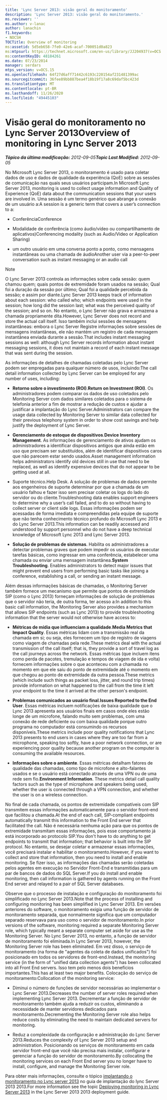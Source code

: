 ```yaml
---
title: 'Lync Server 2013: visão geral do monitoramento'
description: 'Lync Server 2013: visão geral do monitoramento.'
ms.reviewer: ''
ms.author: v-lanac
author: lanachin
f1.keywords:
- NOCSH
TOCTitle: Overview of monitoring
ms:assetid: 5d5eb658-7fe0-42e6-acaf-700051d0a823
ms:mtpsurl: https://technet.microsoft.com/en-us/library/JJ204937(v=OCS.15)
ms:contentKeyID: 48184261
ms.date: 07/23/2014
manager: serdars
mtps_version: v=OCS.15
ms.openlocfilehash: 64f27d6aff71442c6193c220154af231481399ac
ms.sourcegitcommit: 36fee89bb887bea4f18b19f17a8c69daf5bc423d
ms.translationtype: MT
ms.contentlocale: pt-BR
ms.lasthandoff: 11/26/2020
ms.locfileid: "49445103"
---
```

# <a name="overview-of-monitoring-in-lync-server-2013"></a><span data-ttu-id="4d737-103">Visão geral do monitoramento no Lync Server 2013</span><span class="sxs-lookup"><span data-stu-id="4d737-103">Overview of monitoring in Lync Server 2013</span></span>

<div data-xmlns="http://www.w3.org/1999/xhtml">

<div class="topic" data-xmlns="http://www.w3.org/1999/xhtml" data-msxsl="urn:schemas-microsoft-com:xslt" data-cs="https://msdn.microsoft.com/">

<div data-asp="https://msdn2.microsoft.com/asp">



</div>

<div id="mainSection">

<div id="mainBody"><span data-ttu-id="4d737-104">

<span> </span></span><span class="sxs-lookup"><span data-stu-id="4d737-104">

<span> </span></span></span>

<span data-ttu-id="4d737-105">_**Tópico da última modificação:** 2012-09-05_</span><span class="sxs-lookup"><span data-stu-id="4d737-105">_**Topic Last Modified:** 2012-09-05_</span></span>

<span data-ttu-id="4d737-106">No Microsoft Lync Server 2013, o monitoramento é usado para coletar dados de uso e dados de qualidade da experiência (QoE) sobre as sessões de comunicação nas quais seus usuários participam.</span><span class="sxs-lookup"><span data-stu-id="4d737-106">In Microsoft Lync Server 2013, monitoring is used to collect usage information and Quality of Experience (QoE) data about the communication sessions that your users are involved in.</span></span> <span data-ttu-id="4d737-107">Uma sessão é um termo genérico que abrange a conexão de um usuário a:</span><span class="sxs-lookup"><span data-stu-id="4d737-107">A session is a generic term that covers a user’s connection to a:</span></span>

  - <span data-ttu-id="4d737-108">Conferência</span><span class="sxs-lookup"><span data-stu-id="4d737-108">Conference</span></span>

  - <span data-ttu-id="4d737-109">Modalidade de conferência (como áudio/vídeo ou compartilhamento de aplicativos)</span><span class="sxs-lookup"><span data-stu-id="4d737-109">Conferencing modality (such as Audio/Video or Application Sharing)</span></span>

  - <span data-ttu-id="4d737-110">um outro usuário em uma conversa ponto a ponto, como mensagens instantâneas ou uma chamada de áudio</span><span class="sxs-lookup"><span data-stu-id="4d737-110">Another user via a peer-to-peer conversation such as instant messaging or an audio call</span></span>

<div>


> [!NOTE]  
> <span data-ttu-id="4d737-111">O Lync Server 2013 controla as informações sobre cada sessão: quem chamou quem; quais pontos de extremidade foram usados na sessão; Qual foi a duração da sessão por último; Qual foi a qualidade percebida da sessão; e assim por diante.</span><span class="sxs-lookup"><span data-stu-id="4d737-111">Lync Server 2013 keeps track of information about each session: who called who; which endpoints were used in the session; how long did the session last; what was the perceived quality of the session; and so on.</span></span> <span data-ttu-id="4d737-112">No entanto, o Lync Server não grava e armazena a chamada propriamente dita.</span><span class="sxs-lookup"><span data-stu-id="4d737-112">However, Lync Server does not record and store the actual call itself.</span></span> <span data-ttu-id="4d737-113">Isso também inclui sessões de mensagens instantâneas: embora o Lync Server Registre informações sobre sessões de mensagens instantâneas, ele não mantém um registro de cada mensagem instantânea enviada durante a sessão.</span><span class="sxs-lookup"><span data-stu-id="4d737-113">That includes instant messaging sessions as well: although Lync Server records information about instant messaging sessions, it does not maintain a record of each instant message that was sent during the session.</span></span>



</div>

<span data-ttu-id="4d737-114">As informações de detalhes de chamadas coletadas pelo Lync Server podem ser empregadas para qualquer número de usos, incluindo:</span><span class="sxs-lookup"><span data-stu-id="4d737-114">The call detail information collected by Lync Server can be employed for any number of uses, including:</span></span>

  - <span data-ttu-id="4d737-115">**Retorno sobre o investimento (ROI)**.</span><span class="sxs-lookup"><span data-stu-id="4d737-115">**Return on Investment (ROI)**.</span></span> <span data-ttu-id="4d737-116">Os administradores podem comparar os dados de uso coletados pelo Monitoring Server com dados similares coletados para o sistema de telefonia anterior a fim de mostrar a redução de custos e ajudar a justificar a implantação do Lync Server.</span><span class="sxs-lookup"><span data-stu-id="4d737-116">Administrators can compare the usage data collected by Monitoring Server to similar data collected for their previous telephony system in order to show cost savings and help justify the deployment of Lync Server.</span></span>

  - <span data-ttu-id="4d737-117">**Gerenciamento de estoque de dispositivos**.</span><span class="sxs-lookup"><span data-stu-id="4d737-117">**Device Inventory Management**.</span></span> <span data-ttu-id="4d737-118">As informações de gerenciamento de ativos ajudam os administradores a identificar dispositivos antigos que ainda estão em uso que precisam ser substituídos, além de identificar dispositivos caros que não parecem estar sendo usados.</span><span class="sxs-lookup"><span data-stu-id="4d737-118">Asset management information helps administrators identify old devices still in use that need to be replaced, as well as identify expensive devices that do not appear to be getting used at all.</span></span>

  - <span data-ttu-id="4d737-119">Suporte técnico.</span><span class="sxs-lookup"><span data-stu-id="4d737-119">Help Desk.</span></span> <span data-ttu-id="4d737-120">A solução de problemas de dados permite aos engenheiros de suporte determinar por que a chamada de um usuário falhou e fazer isso sem precisar coletar os logs do lado do servidor ou do cliente.</span><span class="sxs-lookup"><span data-stu-id="4d737-120">Troubleshooting data enables support engineers to determine why a user’s call failed, and to do so without having to collect server or client side logs.</span></span> <span data-ttu-id="4d737-121">Essas informações podem ser acessadas de forma imediata e compreendidas pela equipe de suporte que não tenha conhecimento técnico profundo do Microsoft Lync 2013 e do Lync Server 2013.</span><span class="sxs-lookup"><span data-stu-id="4d737-121">This information can be readily accessed and understood by support personnel who do not have a deep technical knowledge of Microsoft Lync 2013 and Lync Server 2013.</span></span>

  - <span data-ttu-id="4d737-p106">**Solução de problemas de sistemas**. Habilita os administradores a detectar problemas graves que podem impedir os usuários de executar tarefas básicas, como ingressar em uma conferência, estabelecer uma chamada ou enviar uma mensagem instantânea.</span><span class="sxs-lookup"><span data-stu-id="4d737-p106">**System Troubleshooting**. Enables administrators to detect major issues that might prevent end users from performing basic tasks like joining a conference, establishing a call, or sending an instant message.</span></span>

<span data-ttu-id="4d737-124">Além dessas informações básicas de chamadas, o Monitoring Server também fornece um mecanismo que permite que pontos de extremidade SIP (como o Lync 2013) forneçam informações de solução de problemas que o servidor não teria, de outra forma, ter acesso a:</span><span class="sxs-lookup"><span data-stu-id="4d737-124">In addition to this basic call information, the Monitoring Server also provides a mechanism that allows SIP endpoints (such as Lync 2013) to provide troubleshooting information that the server would not otherwise have access to:</span></span>

  - <span data-ttu-id="4d737-125">**Métricas de mídia que influenciam a qualidade**.</span><span class="sxs-lookup"><span data-stu-id="4d737-125">**Media Metrics that Impact Quality**.</span></span> <span data-ttu-id="4d737-126">Essas métricas lidam com a transmissão real da chamada em si; ou seja, eles fornecem um tipo de registro de viagens como viagem de chamadas pela rede.</span><span class="sxs-lookup"><span data-stu-id="4d737-126">These metrics deal with the actual transmission of the call itself; that is, they provide a sort of travel log as the call journeys across the network.</span></span> <span data-ttu-id="4d737-127">Essas métricas (que incluem itens como perda de pacotes, tremulação e tempos de viagem de ida e volta) fornecem informações sobre o que aconteceu com a chamada no momento em que ele saiu do ponto de extremidade até o momento em que chegou ao ponto de extremidade da outra pessoa.</span><span class="sxs-lookup"><span data-stu-id="4d737-127">These metrics (which include such things as packet loss, jitter, and round trip times) provide information on what happened to the call from the time it left your endpoint to the time it arrived at the other person's endpoint.</span></span>

  - <span data-ttu-id="4d737-128">**Problemas comunicados ao usuário final**.</span><span class="sxs-lookup"><span data-stu-id="4d737-128">**Issues Reported to the End User**.</span></span> <span data-ttu-id="4d737-129">Essas métricas incluem notificações de baixa qualidade que o Lync 2013 apresenta aos usuários finais em casos onde eles estão longe de um microfone, falando muito sem problemas, com uma conexão de rede deficiente ou com baixa qualidade porque outro programa no computador está consumindo os recursos disponíveis.</span><span class="sxs-lookup"><span data-stu-id="4d737-129">These metrics include poor quality notifications that Lync 2013 presents to end users in cases where they are too far from a microphone, speaking too softly, have a poor network connection, or are experiencing poor quality because another program on the computer is consuming the available resources.</span></span>

  - <span data-ttu-id="4d737-p109">**Informações sobre o ambiente**. Essas métricas detalham fatores de qualidade das chamadas, como tipo de microfone e alto-falantes usados e se o usuário está conectado através de uma VPN ou de uma rede sem fio.</span><span class="sxs-lookup"><span data-stu-id="4d737-p109">**Environment Information**. These metrics detail call quality factors such as the type of microphone and speakers being used, whether the user is connected through a VPN connection, and whether the user is on a wireless connection.</span></span>

<span data-ttu-id="4d737-132">No final de cada chamada, os pontos de extremidade compatíveis com SIP transmitem essas informações automaticamente para o servidor front-end que facilitou a chamada.</span><span class="sxs-lookup"><span data-stu-id="4d737-132">At the end of each call, SIP-compliant endpoints automatically transmit this information to the Front End server that facilitated the call.</span></span> <span data-ttu-id="4d737-133">Não é necessária nenhuma ação para que os pontos de extremidade transmitam essas informações, pois esse comportamento já está incorporado ao protocolo SIP.</span><span class="sxs-lookup"><span data-stu-id="4d737-133">You don't have to do anything to get endpoints to transmit that information; that behavior is built into the SIP protocol.</span></span> <span data-ttu-id="4d737-134">No entanto, se desejar coletar e armazenar essas informações, você precisará instalar e habilitar o monitoramento.</span><span class="sxs-lookup"><span data-stu-id="4d737-134">However, if you want to collect and store that information, then you need to install and enable monitoring.</span></span> <span data-ttu-id="4d737-135">Se fizer isso, as informações das chamadas serão coletadas pelos agentes em execução no Servidor Front-End e transmitidas para um par de bancos de dados do SQL Server.</span><span class="sxs-lookup"><span data-stu-id="4d737-135">If you do install and enable monitoring, then call information is gathered by agents running on the Front End server and relayed to a pair of SQL Server databases.</span></span>

<span data-ttu-id="4d737-136">Observe que o processo de instalação e configuração do monitoramento foi simplificado no Lync Server 2013.</span><span class="sxs-lookup"><span data-stu-id="4d737-136">Note that the process of installing and configuring monitoring has been simplified in Lync Server 2013.</span></span> <span data-ttu-id="4d737-137">Em versões anteriores do software, o monitoramento exigia uma função de servidor de monitoramento separada, que normalmente significa que um computador separado reservava para uso como o servidor de monitoramento.</span><span class="sxs-lookup"><span data-stu-id="4d737-137">In prior versions of the software, monitoring required a separate Monitoring Server role, which typically meant a separate computer set aside for use as the Monitoring Server.</span></span> <span data-ttu-id="4d737-138">No Lync Server 2013, no entanto, a função de servidor de monitoramento foi eliminada.</span><span class="sxs-lookup"><span data-stu-id="4d737-138">In Lync Server 2013, however, the Monitoring Server role has been eliminated.</span></span> <span data-ttu-id="4d737-139">Em vez disso, o serviço de monitoramento (na forma de "agentes da coleta de dados unificados") foi posicionado em todos os servidores de front-end.</span><span class="sxs-lookup"><span data-stu-id="4d737-139">Instead, the monitoring service (in the form of "unified data collection agents") has been collocated into all Front End servers.</span></span> <span data-ttu-id="4d737-140">Isso tem pelo menos dois benefícios importantes.</span><span class="sxs-lookup"><span data-stu-id="4d737-140">This has at least two major benefits.</span></span> <span data-ttu-id="4d737-141">Colocação do serviço de monitoramento:</span><span class="sxs-lookup"><span data-stu-id="4d737-141">Collocation of the monitoring service:</span></span>

  - <span data-ttu-id="4d737-142">Diminui o número de funções de servidor necessárias ao implementar o Lync Server 2013.</span><span class="sxs-lookup"><span data-stu-id="4d737-142">Decreases the number of server roles required when implementing Lync Server 2013.</span></span> <span data-ttu-id="4d737-143">Decrementar a função de servidor de monitoramento também ajuda a reduzir os custos, eliminando a necessidade de manter servidores dedicados para monitoramento.</span><span class="sxs-lookup"><span data-stu-id="4d737-143">Decrementing the Monitoring Server role also helps reduce costs by eliminating the need to maintain dedicated servers for monitoring.</span></span>

  - <span data-ttu-id="4d737-144">Reduz a complexidade da configuração e administração do Lync Server 2013.</span><span class="sxs-lookup"><span data-stu-id="4d737-144">Reduces the complexity of Lync Server 2013 setup and administration.</span></span> <span data-ttu-id="4d737-145">Posicionando os serviços de monitoramento em cada servidor front-end que você não precisa mais instalar, configurar e gerenciar a função do servidor de monitoramento.</span><span class="sxs-lookup"><span data-stu-id="4d737-145">By collocating the monitoring services on each Front End server you no longer have to install, configure, and manage the Monitoring Server role.</span></span>

<span data-ttu-id="4d737-146">Para obter mais informações, consulte o tópico [implantando o monitoramento no Lync server 2013](lync-server-2013-deploying-monitoring.md) no guia de implantação do lync Server 2013 2013.</span><span class="sxs-lookup"><span data-stu-id="4d737-146">For more information see the topic [Deploying monitoring in Lync Server 2013](lync-server-2013-deploying-monitoring.md) in the Lync Server 2013 2013 deployment guide.</span></span>

<span data-ttu-id="4d737-147"></div>

<span> </span>

</div>

</div>

</span><span class="sxs-lookup"><span data-stu-id="4d737-147"></div>

<span> </span>

</div>

</div>

</span></span></div>

